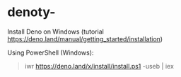 # denoty-

Install Deno on Windows (tutorial https://deno.land/manual/getting_started/installation)

Using PowerShell (Windows):

> iwr https://deno.land/x/install/install.ps1 -useb | iex